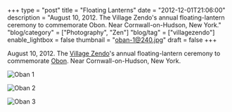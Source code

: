 +++
type = "post"
title = "Floating Lanterns"
date = "2012-12-01T21:06:00"
description = "August 10, 2012. The Village Zendo's annual floating-lantern ceremony to commemorate Obon. Near Cornwall-on-Hudson, New York."
"blog/category" = ["Photography", "Zen"]
"blog/tag" = ["villagezendo"]
enable_lightbox = false
thumbnail = "oban-1@240.jpg"
draft = false
+++

<p>August 10, 2012. The <a href="http://villagezendo.org/">Village Zendo</a>'s annual floating-lantern ceremony to commemorate <a href="http://en.wikipedia.org/wiki/Obon">Obon</a>. Near Cornwall-on-Hudson, New York.</p>
<p><img style="display:block; margin-left:auto; margin-right:auto;" src="oban-1.jpg" alt="Oban 1" title="oban-1.jpg" border="0"   /></p>
<p><img style="display:block; margin-left:auto; margin-right:auto;" src="oban-2.jpg" alt="Oban 2" title="oban-2.jpg" border="0"   /></p>
<p><img style="display:block; margin-left:auto; margin-right:auto;" src="oban-3.jpg" alt="Oban 3" title="oban-3.jpg" border="0"   /></p>
    